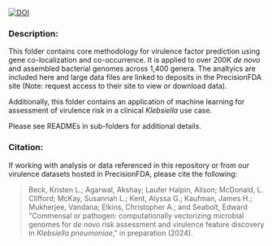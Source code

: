 [![DOI](https://zenodo.org/badge/209213921.svg)](https://doi.org/10.5281/zenodo.14797144)

### Description:
This folder contains core methodology for virulence factor prediction using gene co-localization and co-occurrence. It is applied to over 200K *de novo* and assembled bacterial genomes across 1,400 genera. The analtyics are included here and large data files are linked to deposits in the PrecisionFDA site (Note: request access to their site to view or download data).

Additionally, this folder contains an application of machine learning for assessment of virulence risk in a clinical *Klebsiella* use case. 

Please see READMEs in sub-folders for additional details.

### Citation:
If working with analysis or data referenced in this repository or from our virulence datasets hosted in PrecisionFDA, please cite the following:

>Beck, Kristen L.; Agarwal, Akshay; Laufer
Halpin, Alison; McDonald, L. Clifford; McKay, Susannah L.; Kent, Alyssa G.; Kaufman, James H.; Mukherjee, Vandana; Elkins, Christopher A.; and Seabolt, Edward "Commensal or pathogen: computationally vectorizing microbial
genomes for *de novo* risk assessment and virulence feature discovery in *Klebsiella
pneumoniae*," in preparation (2024).
